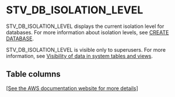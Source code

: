 # STV\_DB\_ISOLATION\_LEVEL<a name="r_STV_DB_ISOLATION_LEVEL"></a>

STV\_DB\_ISOLATION\_LEVEL displays the current isolation level for databases\. For more information about isolation levels, see [CREATE DATABASE](r_CREATE_DATABASE.md)\.

STV\_DB\_ISOLATION\_LEVEL is visible only to superusers\. For more information, see [Visibility of data in system tables and views](c_visibility-of-data.md)\.

## Table columns<a name="r_STV_DB_ISOLATION_LEVEL-table-columns"></a>

[\[See the AWS documentation website for more details\]](http://docs.aws.amazon.com/redshift/latest/dg/r_STV_DB_ISOLATION_LEVEL.html)